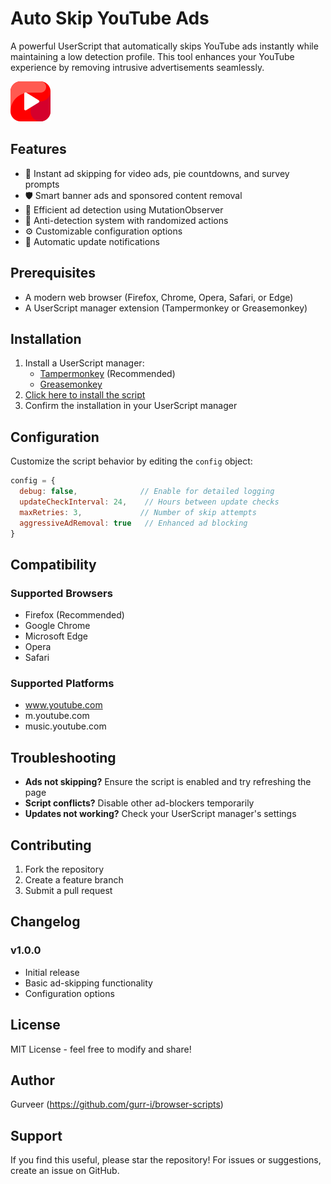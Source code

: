 # Auto Skip YouTube Ads

A powerful UserScript that automatically skips YouTube ads instantly while maintaining a low detection profile. This tool enhances your YouTube experience by removing intrusive advertisements seamlessly.

![YouTube Ads Skipper](../assets/icons/youtube-ads-skipper.png)

## Features

- 🚀 Instant ad skipping for video ads, pie countdowns, and survey prompts
- 🛡️ Smart banner ads and sponsored content removal
- 🔄 Efficient ad detection using MutationObserver
- 🎯 Anti-detection system with randomized actions
- ⚙️ Customizable configuration options
- 🔔 Automatic update notifications

## Prerequisites

- A modern web browser (Firefox, Chrome, Opera, Safari, or Edge)
- A UserScript manager extension (Tampermonkey or Greasemonkey)

## Installation

1. Install a UserScript manager:
   - [Tampermonkey](https://www.tampermonkey.net/) (Recommended)
   - [Greasemonkey](https://addons.mozilla.org/en-US/firefox/addon/greasemonkey/)
2. [Click here to install the script](https://raw.githubusercontent.com/gurr-i/browser-scripts/main/scripts/Auto-Skip-YouTube-Ads/AutoSkipYouTubeAds.js)
3. Confirm the installation in your UserScript manager

## Configuration

Customize the script behavior by editing the `config` object:

```javascript
config = {
  debug: false,              // Enable for detailed logging
  updateCheckInterval: 24,    // Hours between update checks
  maxRetries: 3,             // Number of skip attempts
  aggressiveAdRemoval: true   // Enhanced ad blocking
}
```

## Compatibility

### Supported Browsers

- Firefox (Recommended)
- Google Chrome
- Microsoft Edge
- Opera
- Safari

### Supported Platforms

- www.youtube.com
- m.youtube.com
- music.youtube.com

## Troubleshooting

- **Ads not skipping?** Ensure the script is enabled and try refreshing the page
- **Script conflicts?** Disable other ad-blockers temporarily
- **Updates not working?** Check your UserScript manager's settings

## Contributing

1. Fork the repository
2. Create a feature branch
3. Submit a pull request

## Changelog

### v1.0.0

- Initial release
- Basic ad-skipping functionality
- Configuration options

## License

MIT License - feel free to modify and share!

## Author

Gurveer (https://github.com/gurr-i/browser-scripts)

## Support

If you find this useful, please star the repository! For issues or suggestions, create an issue on GitHub.
